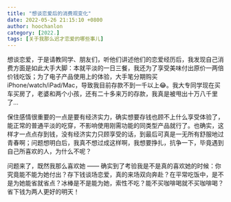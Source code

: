 ```yaml
---
title: "想谈恋爱后的消费观变化"
date: 2022-05-26 21:15:10 +0800
author: hoochanlon
category: [2022.]
tags: [关于我那么迟才恋爱的哪些事儿]
---
```


想谈恋爱，于是请教同学、朋友们，听他们讲述他们的恋爱经历后，我发现自己消费方面是如此大手大脚：本就平淡的一日三餐，我还为了享受美味付出原价一两倍价钱吃饭；为了电子产品使用上的体验，大手笔分期购买iPhone/watch/iPad/Mac，导致我目前存款不到一千以上😂。我大专同学现在买车买房了，老婆和两个小孩，还有二十多来万的存款，我真是被甩出十万八千里了... <!-- more -->

保住感情很重要的一点是要有经济实力，确实想要存钱也顾不上什么享受体验了，能正常的普通平淡的吃穿，不影响使用刚需功能的同类型产品就行了。也确实，这样才一点点存到钱，没有经济实力只顾享受的话，到最后可真是一无所有舒服地过青春啊；问题想明白后，我真不想过成这样啊，我想要挣扎，抗争一下，毕竟遇到自己所喜欢的人，为什么不呢？

问题来了，既然我那么喜欢她 —— 确实到了考验我是不是真的喜欢她的时候：你究竟能不能为她付出？存下钱谈场恋爱，真的来场双向奔赴？在平常吃饭中，是不是为她能省就省点？冰棒是不是能为她，索性不吃？能不买咖啡喝就不买咖啡喝？省下钱为两人更好的明天！